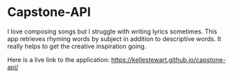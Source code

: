 # Capstone-API

I love composing songs but I struggle with writing lyrics sometimes. This app retrieves rhyming words by subject in addition to descriptive words. It really helps to get the creative inspiration going.

Here is a live link to the application:
https://kellestewart.github.io/capstone-api/
